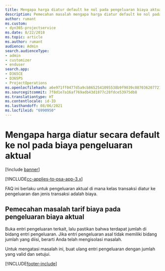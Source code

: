 ```yaml
---
title: Mengapa harga diatur default ke nol pada pengeluaran biaya aktual?
description: Pemecahan masalah mengapa harga diatur default ke nol pada pengeluaran biaya aktual.
author: rumant
ms.custom:
- dyn365-projectservice
ms.date: 8/22/2018
ms.topic: article
ms.author: rumant
audience: Admin
search.audienceType:
- admin
- customizer
- enduser
search.app:
- D365CE
- D365PS
- ProjectOperations
ms.openlocfilehash: a6e971ff0477d5a9cb8652541095538b9f9039c0870362077218df609871ed4f
ms.sourcegitcommit: 7f8d1e7a16af769adb43d1877c28fdce53975db8
ms.translationtype: HT
ms.contentlocale: id-ID
ms.lasthandoff: 08/06/2021
ms.locfileid: "6990950"
---
```

# <a name="why-is-the-price-defaulting-to-zero-on-expense-cost-actuals"></a>Mengapa harga diatur secara default ke nol pada biaya pengeluaran aktual

[!include [banner](../includes/psa-now-project-operations.md)]

[!INCLUDE[cc-applies-to-psa-app-3.x](../includes/cc-applies-to-psa-app-3x.md)]

FAQ ini berlaku untuk pengeluaran aktual di mana kelas transaksi diatur ke pengeluaran dan jenis transaksi adalah biaya.

## <a name="troubleshooting-cost-rates-on-expense-cost-actuals"></a>Pemecahan masalah tarif biaya pada pengeluaran biaya aktual

Buka entri pengeluaran terkait, lalu pastikan bahwa terdapat jumlah di bidang entri pengeluaran. Jika entri pengeluaran asal tidak memiliki bidang jumlah yang diisi, berarti Anda telah mengisolasi masalah.
 
Untuk mengatasi masalah ini, buat ulang entri pengeluaran dengan jumlah yang valid dan setujui.


[!INCLUDE[footer-include](../includes/footer-banner.md)]
